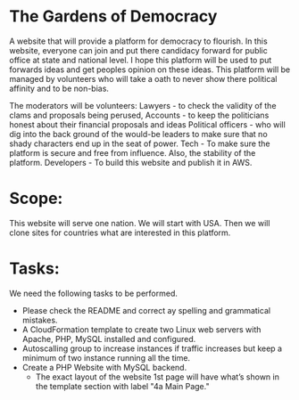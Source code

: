 # The Gardens of Democracy
A website that will provide a platform for democracy to flourish. In this website, everyone can join and put there candidacy forward for public office at state and national level. I hope this platform will be used to put forwards ideas and get peoples opinion on these ideas. This platform will be managed by volunteers who will take a oath to never show there political affinity and to be non-bias. 

The moderators will be volunteers:
	Lawyers - to check the validity of the clams and proposals being perused, 
	Accounts - to keep the politicians honest about their financial proposals and ideas
Political officers - who will dig into the back ground of the would-be leaders to make sure that no shady characters end up in the seat of power.
Tech - To make sure the platform is secure and free from influence. Also, the stability of the platform.
	Developers - To build this website and publish it in AWS.
	

Scope:
======
This website will serve one nation. We will start with USA. Then we will clone sites for countries what are interested in this platform.

Tasks:
======
We need the following tasks to be performed.
* Please check the README and correct ay spelling and grammatical mistakes.
* A CloudFormation template to create two Linux web servers with Apache, PHP, MySQL installed and configured.
* Autoscalling group to increase instances if traffic increases but keep a minimum of two instance running all the time.
* Create a PHP Website with MySQL backend.
	* The exact layout of the website 1st page will have what’s shown in the template section with label 
		"4a Main Page."
		

